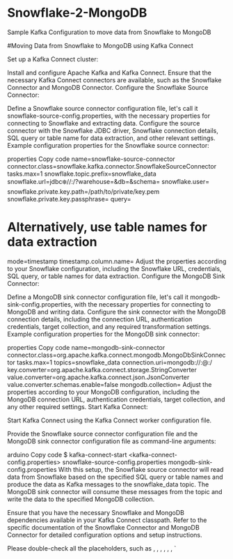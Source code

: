 # Snowflake-2-MongoDB
Sample Kafka Configuration to move data from Snowflake to MongoDB 

#Moving Data from Snowflake to MongoDB using Kafka Connect

Set up a Kafka Connect cluster:

Install and configure Apache Kafka and Kafka Connect.
Ensure that the necessary Kafka Connect connectors are available, such as the Snowflake Connector and MongoDB Connector.
Configure the Snowflake Source Connector:

Define a Snowflake source connector configuration file, let's call it snowflake-source-config.properties, with the necessary properties for connecting to Snowflake and extracting data.
Configure the source connector with the Snowflake JDBC driver, Snowflake connection details, SQL query or table name for data extraction, and other relevant settings.
Example configuration properties for the Snowflake source connector:

properties
Copy code
name=snowflake-source-connector
connector.class=snowflake.kafka.connector.SnowflakeSourceConnector
tasks.max=1
snowflake.topic.prefix=snowflake_data
snowflake.url=jdbc:snowflake://<snowflake-host>:<snowflake-port>/<snowflake-db>?warehouse=<warehouse>&db=<db>&schema=<schema>
snowflake.user=<username>
snowflake.private.key.path=/path/to/private/key.pem
snowflake.private.key.passphrase=<private-key-passphrase>
query=<snowflake-sql-query>
# Alternatively, use table names for data extraction
mode=timestamp
timestamp.column.name=<timestamp-column-name>
Adjust the properties according to your Snowflake configuration, including the Snowflake URL, credentials, SQL query, or table names for data extraction.
Configure the MongoDB Sink Connector:

Define a MongoDB sink connector configuration file, let's call it mongodb-sink-config.properties, with the necessary properties for connecting to MongoDB and writing data.
Configure the sink connector with the MongoDB connection details, including the connection URL, authentication credentials, target collection, and any required transformation settings.
Example configuration properties for the MongoDB sink connector:

properties
Copy code
name=mongodb-sink-connector
connector.class=org.apache.kafka.connect.mongodb.MongoDbSinkConnector
tasks.max=1
topics=snowflake_data
connection.uri=mongodb://<username>:<password>@<mongodb-host>:<mongodb-port>/<database>
key.converter=org.apache.kafka.connect.storage.StringConverter
value.converter=org.apache.kafka.connect.json.JsonConverter
value.converter.schemas.enable=false
mongodb.collection=<target-collection>
Adjust the properties according to your MongoDB configuration, including the MongoDB connection URL, authentication credentials, target collection, and any other required settings.
Start Kafka Connect:

Start Kafka Connect using the Kafka Connect worker configuration file.

Provide the Snowflake source connector configuration file and the MongoDB sink connector configuration file as command-line arguments:

arduino
Copy code
$ kafka-connect-start <kafka-connect-config.properties> snowflake-source-config.properties mongodb-sink-config.properties
With this setup, the Snowflake source connector will read data from Snowflake based on the specified SQL query or table names and produce the data as Kafka messages to the snowflake_data topic. The MongoDB sink connector will consume these messages from the topic and write the data to the specified MongoDB collection.

Ensure that you have the necessary Snowflake and MongoDB dependencies available in your Kafka Connect classpath. Refer to the specific documentation of the Snowflake Connector and MongoDB Connector for detailed configuration options and setup instructions.

Please double-check all the placeholders, such as <snowflake-host>, <snowflake-port>, <snowflake-db>, <warehouse>, <db>, <schema>, `<username>
